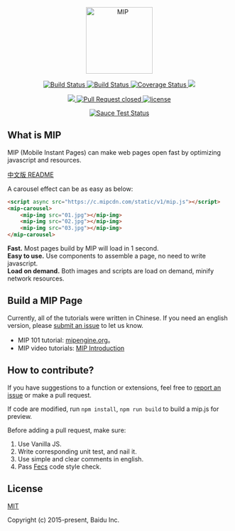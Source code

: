 <p align='center'>
	<a href="https://www.mipengine.org/">
		<img width="150" src="https://www.mipengine.org/static/img/mip_logo_3b722d7.png" title='MIP' alt='MIP'>
	</a>
</p>
<p align='center'>
	<a href='https://travis-ci.org/mipengine/mip'>
		<img src='https://travis-ci.org/mipengine/mip.svg?branch=master' title='Build Status' alt='Build Status'>
	</a>
	<a href='https://saucelabs.com/beta/builds/be1067b00f7c414297d77692ac82cf67'>
		<img src='https://saucelabs.com/buildstatus/mipengine' title='Build Status' alt='Build Status'>
	</a>
	<a href='https://coveralls.io/github/mipengine/mip?branch=master'>
		<img src='https://coveralls.io/repos/github/mipengine/mip/badge.svg?branch=master' title='Coverage Status' alt='Coverage Status' />
	</a>
	<a href="https://gitter.im/mipengine/mip?utm_source=badge&utm_medium=badge&utm_campaign=pr-badge&utm_content=badge" title="gitter chat" alt='gitter chat'>
		<img src="https://badges.gitter.im/mipengine/mip.svg"/>
	</a>
</p>
</p>
<p align='center'>
	<a href="https://david-dm.org/mipengine/mip" title="dependencies status" alt='dependencies Status'>
		<img src="https://david-dm.org/mipengine/mip/status.svg"/>
	</a>	
	<a href='http://issuestats.com/github/mipengine/mip'>
		<img src='http://issuestats.com/github/mipengine/mip/badge/pr?style=flat' title='Pull Request closed' alt='Pull Request closed'>
	</a>
	<a href='https://opensource.org/licenses/MIT'>
		<img src='https://img.shields.io/github/license/mashape/apistatus.svg'  title='license' alt='license'>
	</a>
</p>
<p align='center'>
	<a href="https://saucelabs.com/beta/builds/be1067b00f7c414297d77692ac82cf67">
		<img src='https://saucelabs.com/browser-matrix/mipengine.svg' title='Sauce Test Status' alt='Sauce Test Status'>
	</a>
</p>


## What is MIP

MIP (Mobile Instant Pages) can make web pages open fast by optimizing javascript and resources.

<a href="./README-zh_CN.md">中文版 README</a>

A carousel effect can be as easy as below:

```html
<script async src="https://c.mipcdn.com/static/v1/mip.js"></script>
<mip-carousel>
    <mip-img src="01.jpg"></mip-img>
    <mip-img src="02.jpg"></mip-img>
    <mip-img src="03.jpg"></mip-img>
</mip-carousel>
```

**Fast.** Most pages build by MIP will load in 1 second.  
**Easy to use.** Use components to assemble a page, no need to write javascript.  
**Load on demand.** Both images and scripts are load on demand, minify network resources.  

## Build a MIP Page

Currently, all of the tutorials were written in Chinese. If you need an english version, please [submit an issue](https://github.com/mipengine/mip/issues) to let us know.

- MIP 101 tutorial: [mipengine.org](https://www.mipengine.org/doc/00-mip-101.html)。
- MIP video tutorials: [MIP Introduction](http://bit.baidu.com/course/detail/id/187/column/120.html)


## How to contribute?
If you have suggestions to a function or extensions, feel free to [report an issue](https://github.com/mipengine/mip/issues) or make a pull request.

If code are modified, run `npm install`, `npm run build` to build a mip.js for preview.

Before adding a pull request, make sure:
1. Use Vanilla JS.
2. Write corresponding unit test, and nail it.
3. Use simple and clear comments in english.
4. Pass [Fecs](http://fecs.baidu.com/demo) code style check.


## License

[MIT](./LICENSE)

Copyright (c) 2015-present, Baidu Inc.
